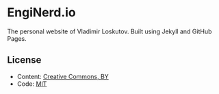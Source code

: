 # EngiNerd.io

The personal website of Vladimir Loskutov. Built using Jekyll and GitHub Pages.

## License

* Content: [Creative Commons, BY](http://creativecommons.org/licenses/by/4.0/)
* Code: [MIT](http://opensource.org/licenses/mit-license.php)
